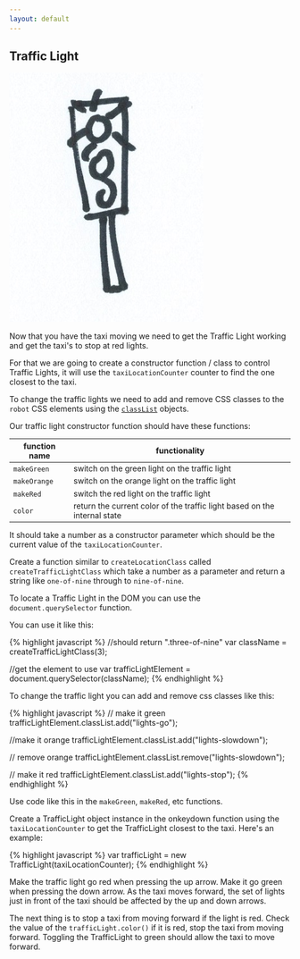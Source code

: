 ```yaml
---
layout: default
---
```


## Traffic Light

![](/img/traffic-lights.jpg)

Now that you have the taxi moving we need to get the Traffic Light working and get the taxi's to stop at red lights.

For that we are going to create a constructor function / class to control Traffic Lights, it will use the `taxiLocationCounter` counter to find the one closest to the taxi.

To change the traffic lights we need to add and remove CSS classes to the `robot` CSS elements using the [`classList`](https://developer.mozilla.org/en-US/docs/Web/API/Element/classList) objects.

Our traffic light constructor function should have these functions:

  function name | functionality                                                              |
----------------|----------------------------------------------------------------------------|
`makeGreen`     | switch on the green light on the traffic light
`makeOrange`    | switch on the orange light on the traffic light
`makeRed`       | switch the red light on the traffic light
`color`         | return the current color of the traffic light based on the internal state

It should take a number as a constructor parameter which should be the current value of the `taxiLocationCounter`.

Create a function similar to `createLocationClass` called `createTrafficLightClass` which take a number as a parameter and return a string like `one-of-nine` through to `nine-of-nine`.

To locate a Traffic Light in the DOM you can use the `document.querySelector` function.

You can use it like this:

{% highlight javascript %}
//should return ".three-of-nine"
var className = createTrafficLightClass(3);

//get the element to use
var trafficLightElement = document.querySelector(className);
{% endhighlight %}

To change the traffic light you can add and remove css classes like this:

{% highlight javascript %}
// make it green
trafficLightElement.classList.add("lights-go");

//make it orange
trafficLightElement.classList.add("lights-slowdown");

// remove orange
trafficLightElement.classList.remove("lights-slowdown");

// make it red
trafficLightElement.classList.add("lights-stop");
{% endhighlight %}

Use code like this in the `makeGreen`, `makeRed`, etc functions.

Create a TrafficLight object instance in the onkeydown function using the `taxiLocationCounter` to get the TrafficLight closest to the taxi. Here's an example:

{% highlight javascript %}
var trafficLight = new TrafficLight(taxiLocationCounter);
{% endhighlight %}

Make the traffic light go red when pressing the up arrow. Make it go green when pressing the down arrow. As the taxi moves forward, the set of lights just in front of the taxi should be affected by the up and down arrows.

The next thing is to stop a taxi from moving forward if the light is red. Check the value of the `trafficLight.color()` if it is red, stop the taxi from moving forward. Toggling the TrafficLight to green should allow the taxi to move forward.
